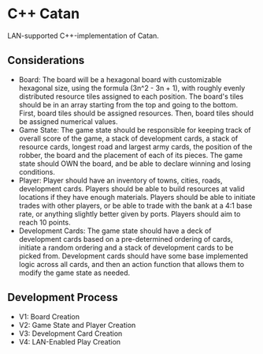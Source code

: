 # C++ Catan
LAN-supported C++-implementation of Catan.

## Considerations
- Board: The board will be a hexagonal board with customizable hexagonal size, using the formula (3n^2 - 3n + 1), with roughly evenly distributed resource tiles assigned to each position. The board's tiles should be in an array starting from the top and going to the bottom. First, board tiles should be assigned resources. Then, board tiles should be assigned numerical values. 
- Game State: The game state should be responsible for keeping track of overall score of the game, a stack of development cards, a stack of resource cards, longest road and largest army cards, the position of the robber, the board and the placement of each of its pieces. The game state should OWN the board, and be able to declare winning and losing conditions.
- Player: Player should have an inventory of towns, cities, roads, development cards. Players should be able to build resources at valid locations if they have enough materials. Players should be able to initiate trades with other players, or be able to trade with the bank at a 4:1 base rate, or anything slightly better given by ports. Players should aim to reach 10 points.
- Development Cards: The game state should have a deck of development cards based on a pre-determined ordering of cards, initiate a random ordering and a stack of development cards to be picked from. Development cards should have some base implemented logic across all cards, and then an action function that allows them to modify the game state as needed.

## Development Process
- V1: Board Creation
- V2: Game State and Player Creation
- V3: Development Card Creation
- V4: LAN-Enabled Play Creation

